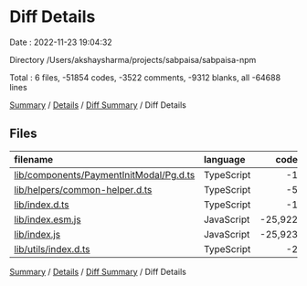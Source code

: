 # Diff Details

Date : 2022-11-23 19:04:32

Directory /Users/akshaysharma/projects/sabpaisa/sabpaisa-npm

Total : 6 files,  -51854 codes, -3522 comments, -9312 blanks, all -64688 lines

[Summary](results.md) / [Details](details.md) / [Diff Summary](diff.md) / Diff Details

## Files
| filename | language | code | comment | blank | total |
| :--- | :--- | ---: | ---: | ---: | ---: |
| [lib/components/PaymentInitModal/Pg.d.ts](/lib/components/PaymentInitModal/Pg.d.ts) | TypeScript | -1 | 0 | 0 | -1 |
| [lib/helpers/common-helper.d.ts](/lib/helpers/common-helper.d.ts) | TypeScript | -5 | 0 | 0 | -5 |
| [lib/index.d.ts](/lib/index.d.ts) | TypeScript | -1 | 0 | 0 | -1 |
| [lib/index.esm.js](/lib/index.esm.js) | JavaScript | -25,922 | -1,761 | -4,656 | -32,339 |
| [lib/index.js](/lib/index.js) | JavaScript | -25,923 | -1,761 | -4,656 | -32,340 |
| [lib/utils/index.d.ts](/lib/utils/index.d.ts) | TypeScript | -2 | 0 | 0 | -2 |

[Summary](results.md) / [Details](details.md) / [Diff Summary](diff.md) / Diff Details